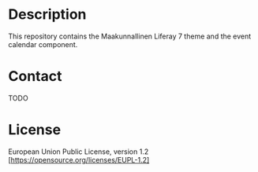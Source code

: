 # Description

This repository contains the Maakunnallinen Liferay 7 theme and the event calendar component.

# Contact

TODO

# License

European Union Public License, version 1.2 [https://opensource.org/licenses/EUPL-1.2]

